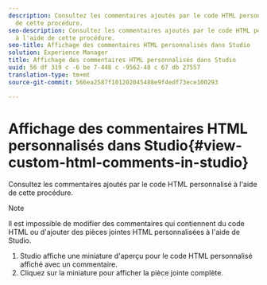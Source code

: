 ```yaml
---
description: Consultez les commentaires ajoutés par le code HTML personnalisé à l'aide
  de cette procédure.
seo-description: Consultez les commentaires ajoutés par le code HTML personnalisé
  à l'aide de cette procédure.
seo-title: Affichage des commentaires HTML personnalisés dans Studio
solution: Experience Manager
title: Affichage des commentaires HTML personnalisés dans Studio
uuid: 56 df 319 c -6 be 7-448 c -9562-48 c 67 db 27557
translation-type: tm+mt
source-git-commit: 566ea2587f101202045488e9f4edf73ece100293

---
```



# Affichage des commentaires HTML personnalisés dans Studio{#view-custom-html-comments-in-studio}

Consultez les commentaires ajoutés par le code HTML personnalisé à l'aide de cette procédure.

>[!NOTE]
>
>Il est impossible de modifier des commentaires qui contiennent du code HTML ou d'ajouter des pièces jointes HTML personnalisées à l'aide de Studio.

1. Studio affiche une miniature d'aperçu pour le code HTML personnalisé affiché avec un commentaire.
1. Cliquez sur la miniature pour afficher la pièce jointe complète.
